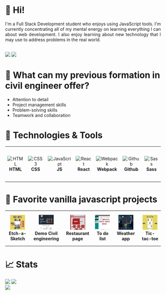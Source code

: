 # 👋 Hi!

<div align="justify">
    I'm a Full Stack Development student who enjoys using JavaScript tools. I'm currently concentrating all of my mental energy on learning everything I can about web development. I also enjoy learning about new technology that I may use to address problems in the real world.
</div>

<br/><a href="in/luistorresj"><img src="https://img.shields.io/badge/linkedin-%230077B5.svg?&style=for-the-badge&logo=linkedin&logoColor=white" height=25></a>
<a href="mailto:dvluistorres@gmail.com"><img src="https://img.shields.io/badge/Gmail-D14836?style=for-the-badge&logo=gmail&logoColor=white" height=25></a>

# 👷 What can my previous formation in civil engineer offer?

<ul align="justify">
  <li>Attention to detail</li>
  <li>Project management skills</li>
  <li>Problem-solving skills</li>
  <li>Teamwork and collaboration</li>
</ul>

# 🔧 Technologies & Tools

<table>
  <tr>
    <td align="center" height="108" width="108">
      <img
        src="https://www.svgrepo.com/show/303205/html-5-logo.svg"
        width="48"
        height="48"
        alt="HTML"
      />
      <br /><strong>HTML</strong>
    </td>
    <td align="center" height="108" width="108">
      <img
        src="https://www.svgrepo.com/show/452185/css-3.svg"
        width="48"
        height="48"
        alt="CSS3"
      />
      <br /><strong>CSS</strong>
    </td>
    <td align="center" height="108" width="108">
      <img
        src="https://www.svgrepo.com/show/452045/js.svg"
        width="48"
        height="48"
        alt="JavaScript"
      />
      <br /><strong>JS</strong>
    </td>
    <td align="center" height="108" width="108">
      <img
        src="https://cdn.jsdelivr.net/gh/devicons/devicon/icons/react/react-original.svg"
        width="48"
        height="48"
        alt="React"
      />
      <br /><strong>React</strong>
    </td>
    <td align="center" height="108" width="108">
      <img
        src="https://www.svgrepo.com/show/354552/webpack.svg"
        width="48"
        height="48"
        alt="Webpack"
      />
      <br /><strong>Webpack</strong>
    </td>
    <td align="center" height="108" width="108">
      <img
        src="https://www.svgrepo.com/show/503359/github.svg"
        width="48"
        height="48"
        alt="Github"
      />
      <br /><strong>Github</strong>
    </td>
    <td align="center" height="108" width="108">
      <img
        src="https://www.svgrepo.com/show/394408/sass.svg"
        width="48"
        height="48"
        alt="Sass"
      />
      <br /><strong>Sass</strong>
    </td>
  </tr>
</table>

# 🌟 Favorite vanilla javascript projects

<table>
  <tr>
    <td align="center" height="108" width="108">
      <a href="https://dvluistorres.github.io/Etch-A-Sketch/">
        <img
          src="images/Etch-a-Sketch.png"
          width="48"
          height="48"
          alt="Etch-a-sketch"
          object-fit= contain
        />
      </a>
      <br /><strong>Etch-a-Sketch</strong>
    </td>
    <td align="center" height="108" width="108">
      <a href="https://dvluistorres.github.io/Pagina-supervisiones/">
        <img
          src="images/Pagina-supervisiones.png"
          width="48"
          height="48"
          alt="Pagina supervisiones"
          object-fit= contain
        />
      </a>
      <br /><strong>Demo Civil engineering</strong>
    </td>
    <td align="center" height="108" width="108">
      <a href="https://dvluistorres.github.io/restaurant-page/">
        <img
          src="images/Pagina-restaurante.png"
          width="48"
          height="48"
          alt="Restaurant page"
          object-fit= contain
        />
      </a>
      <br /><strong>Restaurant page</strong>
    </td>
    <td align="center" height="108" width="108">
      <a href="https://dvluistorres.github.io/to-do-list/">
        <img
          src="images/to-do-list.png"
          width="48"
          height="48"
          alt="To do list"
          object-fit= contain
        />
      </a>
      <br /><strong>To do list</strong>
    </td>
        <td align="center" height="108" width="108">
      <a href="https://dvluistorres.github.io/weather-app/">
        <img
          src="images/Weather-app.png"
          width="48"
          height="48"
          alt="Weather app"
          object-fit= contain
        />
      </a>
      <br /><strong>Weather app</strong>
    </td>
    <td align="center" height="108" width="108">
      <a href="https://dvluistorres.github.io/tic-tac-toe/">
        <img
          src="images/tic-tac-toe.png"
          width="48"
          height="48"
          alt="Tic-tac-toe"
          object-fit= contain
        />
      </a>
      <br /><strong>Tic-tac-toe</strong>
    </td>
  </tr>
</table>




# 📈 Stats

<img
  src="https://github-readme-stats.vercel.app/api?username=dvluistorres&show_icons=true&theme=react&&hide_border=true"
/>
<img
  src="https://github-readme-streak-stats.herokuapp.com/?user=dvluistorres&&theme=react&&hide_border=true"
/>
<br/>
![](https://komarev.com/ghpvc/?username=dvluistorres)



